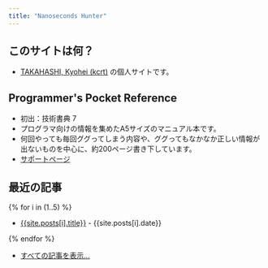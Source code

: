 ```yaml
---
title: "Nanoseconds Hunter"
---
```


## このサイトは何？

- [TAKAHASHI, Kyohei (kcrt)](https://profile.kcrt.net/) の個人サイトです。

## Programmer's Pocket Reference

- 初出：技術書典 7
- プログラマ向けの情報を集めたA5サイズのマニュアル本です。
- 何回やっても毎回ググってしまう内容や、ググってもなかなか正しい情報が出ないものを中心に、約200ページ書き下しています。
- [サポートページ](/ppr)

## 最近の記事

{% for i in (1..5) %}

- [{{site.posts[i].title}}]({{site.posts[i].url}}) - {{site.posts[i].date}}

{% endfor %}

- [すべての記事を表示...](/allposts)
